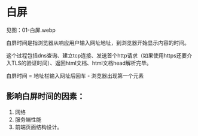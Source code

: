 # 白屏

见图：01-白屏.webp

白屏时间是指浏览器从响应用户输入网址地址，到浏览器开始显示内容的时间。

这个过程包括dns查询、建立tcp连接、发送首个http请求（如果使用https还要介入TLS的验证时间）、返回html文档、html文档head解析完毕。

白屏时间 = 地址栏输入网址后回车 - 浏览器出现第一个元素

## 影响白屏时间的因素：
1. 网络
2. 服务端性能
3. 前端页面结构设计。